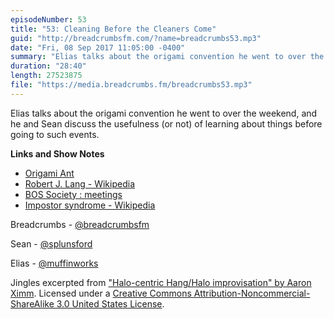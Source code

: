 ```yaml
---
episodeNumber: 53
title: "53: Cleaning Before the Cleaners Come"
guid: "http://breadcrumbsfm.com/?name=breadcrumbs53.mp3"
date: "Fri, 08 Sep 2017 11:05:00 -0400"
summary: "Elias talks about the origami convention he went to over the weekend, and he and Sean discuss the usefulness (or not) of learning about things before going to such events."
duration: "28:40"
length: 27523875
file: "https://media.breadcrumbs.fm/breadcrumbs53.mp3"
---
```

Elias talks about the origami convention he went to over the weekend, and he and Sean discuss the usefulness (or not) of learning about things before going to such events.

**Links and Show Notes** 
- [Origami Ant](http://d.pr/i/JmXPnB)
- [Robert J. Lang - Wikipedia](https://en.wikipedia.org/wiki/Robert_J._Lang?wprov=sfti1)
- [BOS Society : meetings](http://www.britishorigami.info/society/meetings/cons.php)
- [Impostor syndrome - Wikipedia](https://en.wikipedia.org/wiki/Impostor_syndrome?wprov=sfti1)

Breadcrumbs - [@breadcrumbsfm](https://twitter.com/breadcrumbsfm)

Sean - [@splunsford](https://twitter.com/splunsford)

Elias - [@muffinworks](https://twitter.com/muffinworks)

Jingles excerpted from [ "Halo-centric Hang/Halo improvisation" by Aaron Ximm](http://freemusicarchive.org/music/aaron_ximm/handpans_and_the_hang/). Licensed under a [Creative Commons Attribution-Noncommercial-ShareAlike 3.0 United States License](http://creativecommons.org/licenses/by-nc-sa/3.0/us/).